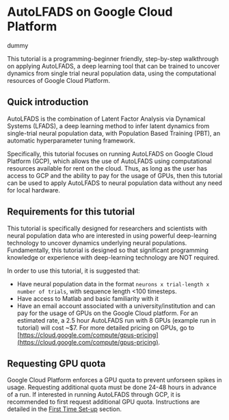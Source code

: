 # AutoLFADS on Google Cloud Platform

dummy

This tutorial is a programming-beginner friendly, step-by-step walkthrough on applying AutoLFADS, a deep learning tool that can be trained to uncover dynamics from single trial neural population data, using the computational resources of Google Cloud Platform. 


## Quick introduction

AutoLFADS is the combination of Latent Factor Analysis via Dynamical Systems (LFADS), a deep learning method to infer latent dynamics from single-trial neural population data, with Population Based Training (PBT), an automatic hyperparameter tuning framework. 

Specifically, this tutorial focuses on running AutoLFADS on Google Cloud Platform (GCP), which allows the use of AutoLFADS using computational resources available for rent on the cloud. Thus, as long as the user has access to GCP and the ability to pay for the usage of GPUs, then this tutorial can be used to apply AutoLFADS to neural population data without any need for local hardware.  

## Requirements for this tutorial

This tutorial is specifically designed for researchers and scientists with neural population data who are interested in using powerful deep-learning technology to uncover dynamics underlying neural populations. Fundamentally, this tutorial is designed so that significant programming knowledge or experience with deep-learning technology are NOT required.

In order to use this tutorial, it is suggested that:

* Have neural population data in the format `neurons x trial-length x number of trials`, with sequence length <100 timesteps. 
* Have access to Matlab and basic familiarity with it
* Have an email account associated with a university/institution and can pay for the usage of GPUs on the Google Cloud platform. For an estimated rate, a 2.5 hour AutoLFADS run with 8 GPUs (example run in tutorial) will cost ~$7. For more detailed pricing on GPUs, go to [https://cloud.google.com/compute/gpus-pricing](https://cloud.google.com/compute/gpus-pricing).

## Requesting GPU quota

Google Cloud Platform enforces a GPU quota to prevent unforseen spikes in usage. Requesting additional quota must be done 24-48 hours in advance of a run. If interested in running AutoLFADS through GCP, it is recommended to first request additional GPU quota. Instructions are detailed in the [First Time Set-up](create_infra/#requesting-additional-gpu-quota) section. 

